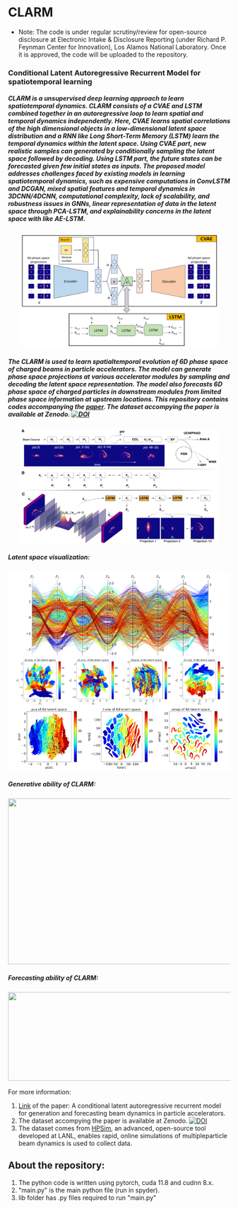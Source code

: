 # CLARM 
- Note: The code is under regular scrutiny/review for open-source disclosure at Electronic Intake & Disclosure Reporting (under Richard P. Feynman Center for Innovation), Los Alamos National Laboratory. Once it is approved, the code will be uploaded to the repository.
### Conditional Latent Autoregressive Recurrent Model for spatiotemporal learning
##### CLARM is a unsupervised deep learning approach to learn spatiotemporal dynamics. CLARM consists of a CVAE and LSTM combined together in an autoregressive loop to learn spatial and temporal dynamics independently. Here, CVAE learns spatial correlations of the high dimensional objects in a low-dimensional latent space distribution and a RNN like Long Short-Term Memory (LSTM) learn the temporal dynamics within the latent space. Using CVAE part, new realistic samples can generated by conditionally sampling the latent space followed by decoding. Using LSTM part, the future states can be forecasted given few initial states as inputs. The proposed model addresses challenges faced by existing models in learning spatiotemporal dynamics, such as expensive computations in ConvLSTM and DCGAN, mixed spatial features and temporal dynamics in 3DCNN/4DCNN, computational complexity, lack of scalability, and robustness issues in GNNs, linear representation of data in the latent space through PCA-LSTM, and explainability concerns in the latent space with like AE-LSTM.

<p align="center">
  <img src="images/clarm.PNG" width="450" height="260" />
</p>

##### The CLARM is used to learn spatialtemporal evolution of 6D phase space of charged beams in particle accelerators. The model can generate phase space projections at various accelerator modules by sampling and decoding the latent space representation. The model also forecasts 6D phase space of charged particles in downstream modules from limited phase space information at upstream locations. This repository contains codes accompanying the [paper](https://arxiv.org/abs/2403.13858). The dataset accompying the paper is available at Zenodo.  <a href="https://doi.org/10.5281/zenodo.10819001"><img src="https://zenodo.org/badge/DOI/10.5281/zenodo.10819001.svg" alt="DOI"></a>

<p align="center">
  <img src="images/clarm_lansce.png" width="450" height="260" />
</p>

##### **Latent space visualization:**

<p align="center">
  <img src="images/latent.PNG" width="500" height="450" />
</p>

##### **Generative ability of CLARM**:

<p align="center">
  <img src="images/gen_pc_pca_metrics_mod_1.png" width="650" height="375" />
</p>

##### **Forecasting ability of CLARM**:

<p align="center">
  <img src="images/forecasting_log.gif" width="550" height="200" />
</p>

For more information:  
1. [Link](https://arxiv.org/abs/2403.13858) of the paper: A conditional latent autoregressive recurrent model for generation and forecasting beam dynamics in particle accelerators.
2. The dataset accompying the paper is available at Zenodo.  <a href="https://doi.org/10.5281/zenodo.10819001"><img src="https://zenodo.org/badge/DOI/10.5281/zenodo.10819001.svg" alt="DOI"></a>
3. The dataset comes from [HPSim](https://github.com/apphys/hpsim), an advanced, open-source tool developed at LANL, enables rapid, online simulations of multipleparticle beam dynamics is used to collect data.

## About the repository:
1. The python code is written using pytorch, cuda 11.8 and cudnn 8.x.
2. "main.py" is the main python file (run in spyder).
3. lib folder has .py files required to run "main.py"
